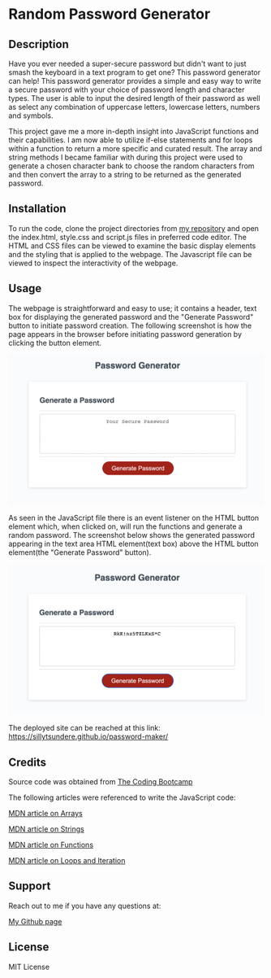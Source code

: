 # Random Password Generator

## Description

Have you ever needed a super-secure password but didn't want to just smash the keyboard in a text program to get one? This password generator can help! This password generator provides a simple and easy way to write a secure password with your choice of password length and character types. The user is able to input the desired length of their password as well as select any combination of uppercase letters, lowercase letters, numbers and symbols.

This project gave me a more in-depth insight into JavaScript functions and their capabilities. I am now able to utilize if-else statements and for loops within a function to return a more specific and curated result. The array and string methods I became familiar with during this project were used to generate a chosen character bank to choose the random characters from and then convert the array to a string to be returned as the generated password.

## Installation

To run the code, clone the project directories from [my repository](https://github.com/sillytsundere/password-maker) and open the index.html, style.css and script.js files in preferred code editor. The HTML and CSS files can be viewed to examine the basic display elements and the styling that is applied to the webpage. The Javascript file can be viewed to inspect the interactivity of the webpage. 

## Usage

The webpage is straightforward and easy to use; it contains a header, text box for displaying the generated password and the "Generate Password" button to initiate password creation. The following screenshot is how the page appears in the browser before initiating password generation by clicking the button element.

![Webpage appearance before generating password](assets/image/secure-password-screnshot.png)

As seen in the JavaScript file there is an event listener on the HTML button element which, when clicked on, will run the functions and generate a random password. The screenshot below shows the generated password appearing in the text area HTML element(text box) above the HTML button element(the "Generate Password" button).

![Random password generated](assets/image/generated-password-screenshot.png)

The deployed site can be reached at this link: https://sillytsundere.github.io/password-maker/

## Credits

Source code was obtained from [The Coding Bootcamp](https://github.com/coding-boot-camp/friendly-parakeet)

The following articles were referenced to write the JavaScript code:

[MDN article on Arrays](https://developer.mozilla.org/en-US/docs/Web/JavaScript/Reference/Global_Objects/Array)

[MDN article on Strings](https://developer.mozilla.org/en-US/docs/Web/JavaScript/Reference/Global_Objects/String)

[MDN article on Functions](https://developer.mozilla.org/en-US/docs/Web/JavaScript/Guide/Functions)

[MDN article on Loops and Iteration](https://developer.mozilla.org/en-US/docs/Web/JavaScript/Guide/Loops_and_iteration)

## Support

Reach out to me if you have any questions at:

[My Github page](https://github.com/sillytsundere)

## License

MIT License
